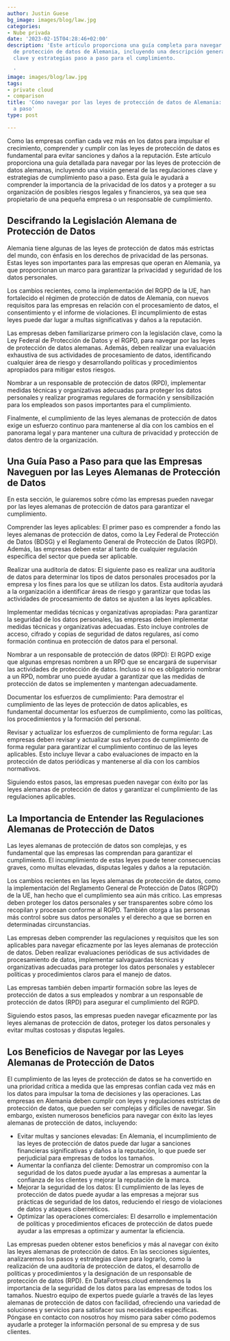 ```yaml
---
author: Justin Guese
bg_image: images/blog/law.jpg
categories:
- Nube privada
date: '2023-02-15T04:28:46+02:00'
description: 'Este artículo proporciona una guía completa para navegar por las leyes
  de protección de datos de Alemania, incluyendo una descripción general de las regulaciones
  clave y estrategias paso a paso para el cumplimiento.

  '
image: images/blog/law.jpg
tags:
- private cloud
- comparison
title: 'Cómo navegar por las leyes de protección de datos de Alemania: una guía paso
  a paso'
type: post

---
```

Como las empresas confían cada vez más en los datos para impulsar el crecimiento, comprender y cumplir con las leyes de protección de datos es fundamental para evitar sanciones y daños a la reputación. Este artículo proporciona una guía detallada para navegar por las leyes de protección de datos alemanas, incluyendo una visión general de las regulaciones clave y estrategias de cumplimiento paso a paso. Esta guía le ayudará a comprender la importancia de la privacidad de los datos y a proteger a su organización de posibles riesgos legales y financieros, ya sea que sea propietario de una pequeña empresa o un responsable de cumplimiento.

## Descifrando la Legislación Alemana de Protección de Datos

Alemania tiene algunas de las leyes de protección de datos más estrictas del mundo, con énfasis en los derechos de privacidad de las personas. Estas leyes son importantes para las empresas que operan en Alemania, ya que proporcionan un marco para garantizar la privacidad y seguridad de los datos personales.

Los cambios recientes, como la implementación del RGPD de la UE, han fortalecido el régimen de protección de datos de Alemania, con nuevos requisitos para las empresas en relación con el procesamiento de datos, el consentimiento y el informe de violaciones. El incumplimiento de estas leyes puede dar lugar a multas significativas y daños a la reputación.

Las empresas deben familiarizarse primero con la legislación clave, como la Ley Federal de Protección de Datos y el RGPD, para navegar por las leyes de protección de datos alemanas. Además, deben realizar una evaluación exhaustiva de sus actividades de procesamiento de datos, identificando cualquier área de riesgo y desarrollando políticas y procedimientos apropiados para mitigar estos riesgos.

Nombrar a un responsable de protección de datos (RPD), implementar medidas técnicas y organizativas adecuadas para proteger los datos personales y realizar programas regulares de formación y sensibilización para los empleados son pasos importantes para el cumplimiento.

Finalmente, el cumplimiento de las leyes alemanas de protección de datos exige un esfuerzo continuo para mantenerse al día con los cambios en el panorama legal y para mantener una cultura de privacidad y protección de datos dentro de la organización.

## Una Guía Paso a Paso para que las Empresas Naveguen por las Leyes Alemanas de Protección de Datos

En esta sección, le guiaremos sobre cómo las empresas pueden navegar por las leyes alemanas de protección de datos para garantizar el cumplimiento.

Comprender las leyes aplicables: El primer paso es comprender a fondo las leyes alemanas de protección de datos, como la Ley Federal de Protección de Datos (BDSG) y el Reglamento General de Protección de Datos (RGPD). Además, las empresas deben estar al tanto de cualquier regulación específica del sector que pueda ser aplicable.

Realizar una auditoría de datos: El siguiente paso es realizar una auditoría de datos para determinar los tipos de datos personales procesados por la empresa y los fines para los que se utilizan los datos. Esta auditoría ayudará a la organización a identificar áreas de riesgo y garantizar que todas las actividades de procesamiento de datos se ajusten a las leyes aplicables.

Implementar medidas técnicas y organizativas apropiadas: Para garantizar la seguridad de los datos personales, las empresas deben implementar medidas técnicas y organizativas adecuadas. Esto incluye controles de acceso, cifrado y copias de seguridad de datos regulares, así como formación continua en protección de datos para el personal.

Nombrar a un responsable de protección de datos (RPD): El RGPD exige que algunas empresas nombren a un RPD que se encargará de supervisar las actividades de protección de datos. Incluso si no es obligatorio nombrar a un RPD, nombrar uno puede ayudar a garantizar que las medidas de protección de datos se implementen y mantengan adecuadamente.

Documentar los esfuerzos de cumplimiento: Para demostrar el cumplimiento de las leyes de protección de datos aplicables, es fundamental documentar los esfuerzos de cumplimiento, como las políticas, los procedimientos y la formación del personal.

Revisar y actualizar los esfuerzos de cumplimiento de forma regular: Las empresas deben revisar y actualizar sus esfuerzos de cumplimiento de forma regular para garantizar el cumplimiento continuo de las leyes aplicables. Esto incluye llevar a cabo evaluaciones de impacto en la protección de datos periódicas y mantenerse al día con los cambios normativos.

Siguiendo estos pasos, las empresas pueden navegar con éxito por las leyes alemanas de protección de datos y garantizar el cumplimiento de las regulaciones aplicables.

## La Importancia de Entender las Regulaciones Alemanas de Protección de Datos

Las leyes alemanas de protección de datos son complejas, y es fundamental que las empresas las comprendan para garantizar el cumplimiento. El incumplimiento de estas leyes puede tener consecuencias graves, como multas elevadas, disputas legales y daños a la reputación.

Los cambios recientes en las leyes alemanas de protección de datos, como la implementación del Reglamento General de Protección de Datos (RGPD) de la UE, han hecho que el cumplimiento sea aún más crítico. Las empresas deben proteger los datos personales y ser transparentes sobre cómo los recopilan y procesan conforme al RGPD. También otorga a las personas más control sobre sus datos personales y el derecho a que se borren en determinadas circunstancias.

Las empresas deben comprender las regulaciones y requisitos que les son aplicables para navegar eficazmente por las leyes alemanas de protección de datos. Deben realizar evaluaciones periódicas de sus actividades de procesamiento de datos, implementar salvaguardas técnicas y organizativas adecuadas para proteger los datos personales y establecer políticas y procedimientos claros para el manejo de datos.

Las empresas también deben impartir formación sobre las leyes de protección de datos a sus empleados y nombrar a un responsable de protección de datos (RPD) para asegurar el cumplimiento del RGPD.

Siguiendo estos pasos, las empresas pueden navegar eficazmente por las leyes alemanas de protección de datos, proteger los datos personales y evitar multas costosas y disputas legales.

## Los Beneficios de Navegar por las Leyes Alemanas de Protección de Datos

El cumplimiento de las leyes de protección de datos se ha convertido en una prioridad crítica a medida que las empresas confían cada vez más en los datos para impulsar la toma de decisiones y las operaciones. Las empresas en Alemania deben cumplir con leyes y regulaciones estrictas de protección de datos, que pueden ser complejas y difíciles de navegar. Sin embargo, existen numerosos beneficios para navegar con éxito las leyes alemanas de protección de datos, incluyendo:

- Evitar multas y sanciones elevadas: En Alemania, el incumplimiento de las leyes de protección de datos puede dar lugar a sanciones financieras significativas y daños a la reputación, lo que puede ser perjudicial para empresas de todos los tamaños.
- Aumentar la confianza del cliente: Demostrar un compromiso con la seguridad de los datos puede ayudar a las empresas a aumentar la confianza de los clientes y mejorar la reputación de la marca.
- Mejorar la seguridad de los datos: El cumplimiento de las leyes de protección de datos puede ayudar a las empresas a mejorar sus prácticas de seguridad de los datos, reduciendo el riesgo de violaciones de datos y ataques cibernéticos.
- Optimizar las operaciones comerciales: El desarrollo e implementación de políticas y procedimientos eficaces de protección de datos puede ayudar a las empresas a optimizar y aumentar la eficiencia.

Las empresas pueden obtener estos beneficios y más al navegar con éxito las leyes alemanas de protección de datos. En las secciones siguientes, analizaremos los pasos y estrategias clave para lograrlo, como la realización de una auditoría de protección de datos, el desarrollo de políticas y procedimientos y la designación de un responsable de protección de datos (RPD). En DataFortress.cloud entendemos la importancia de la seguridad de los datos para las empresas de todos los tamaños. Nuestro equipo de expertos puede guiarle a través de las leyes alemanas de protección de datos con facilidad, ofreciendo una variedad de soluciones y servicios para satisfacer sus necesidades específicas. Póngase en contacto con nosotros hoy mismo para saber cómo podemos ayudarle a proteger la información personal de su empresa y de sus clientes.
